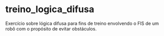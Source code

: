 # treino_logica_difusa

Exercício sobre lógica difusa para fins de treino envolvendo o FIS de um robô com o propósito de evitar obstáculos.
